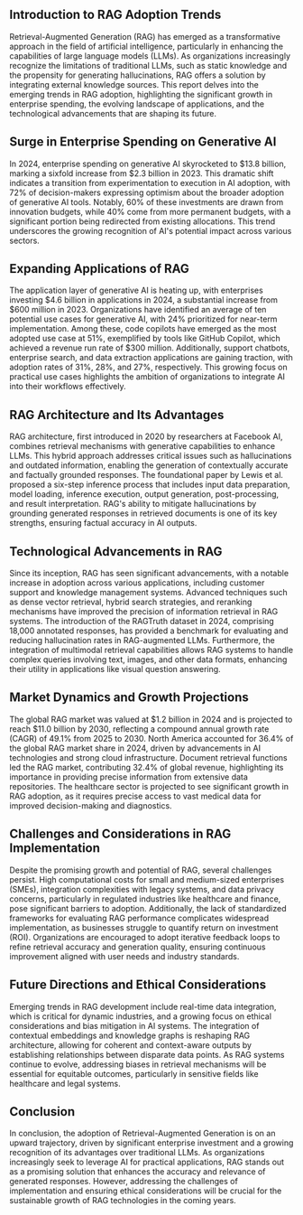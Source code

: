 ## Introduction to RAG Adoption Trends
Retrieval-Augmented Generation (RAG) has emerged as a transformative approach in the field of artificial intelligence, particularly in enhancing the capabilities of large language models (LLMs). As organizations increasingly recognize the limitations of traditional LLMs, such as static knowledge and the propensity for generating hallucinations, RAG offers a solution by integrating external knowledge sources. This report delves into the emerging trends in RAG adoption, highlighting the significant growth in enterprise spending, the evolving landscape of applications, and the technological advancements that are shaping its future.

## Surge in Enterprise Spending on Generative AI
In 2024, enterprise spending on generative AI skyrocketed to $13.8 billion, marking a sixfold increase from $2.3 billion in 2023. This dramatic shift indicates a transition from experimentation to execution in AI adoption, with 72% of decision-makers expressing optimism about the broader adoption of generative AI tools. Notably, 60% of these investments are drawn from innovation budgets, while 40% come from more permanent budgets, with a significant portion being redirected from existing allocations. This trend underscores the growing recognition of AI's potential impact across various sectors.

## Expanding Applications of RAG
The application layer of generative AI is heating up, with enterprises investing $4.6 billion in applications in 2024, a substantial increase from $600 million in 2023. Organizations have identified an average of ten potential use cases for generative AI, with 24% prioritized for near-term implementation. Among these, code copilots have emerged as the most adopted use case at 51%, exemplified by tools like GitHub Copilot, which achieved a revenue run rate of $300 million. Additionally, support chatbots, enterprise search, and data extraction applications are gaining traction, with adoption rates of 31%, 28%, and 27%, respectively. This growing focus on practical use cases highlights the ambition of organizations to integrate AI into their workflows effectively.

## RAG Architecture and Its Advantages
RAG architecture, first introduced in 2020 by researchers at Facebook AI, combines retrieval mechanisms with generative capabilities to enhance LLMs. This hybrid approach addresses critical issues such as hallucinations and outdated information, enabling the generation of contextually accurate and factually grounded responses. The foundational paper by Lewis et al. proposed a six-step inference process that includes input data preparation, model loading, inference execution, output generation, post-processing, and result interpretation. RAG's ability to mitigate hallucinations by grounding generated responses in retrieved documents is one of its key strengths, ensuring factual accuracy in AI outputs.

## Technological Advancements in RAG
Since its inception, RAG has seen significant advancements, with a notable increase in adoption across various applications, including customer support and knowledge management systems. Advanced techniques such as dense vector retrieval, hybrid search strategies, and reranking mechanisms have improved the precision of information retrieval in RAG systems. The introduction of the RAGTruth dataset in 2024, comprising 18,000 annotated responses, has provided a benchmark for evaluating and reducing hallucination rates in RAG-augmented LLMs. Furthermore, the integration of multimodal retrieval capabilities allows RAG systems to handle complex queries involving text, images, and other data formats, enhancing their utility in applications like visual question answering.

## Market Dynamics and Growth Projections
The global RAG market was valued at $1.2 billion in 2024 and is projected to reach $11.0 billion by 2030, reflecting a compound annual growth rate (CAGR) of 49.1% from 2025 to 2030. North America accounted for 36.4% of the global RAG market share in 2024, driven by advancements in AI technologies and strong cloud infrastructure. Document retrieval functions led the RAG market, contributing 32.4% of global revenue, highlighting its importance in providing precise information from extensive data repositories. The healthcare sector is projected to see significant growth in RAG adoption, as it requires precise access to vast medical data for improved decision-making and diagnostics.

## Challenges and Considerations in RAG Implementation
Despite the promising growth and potential of RAG, several challenges persist. High computational costs for small and medium-sized enterprises (SMEs), integration complexities with legacy systems, and data privacy concerns, particularly in regulated industries like healthcare and finance, pose significant barriers to adoption. Additionally, the lack of standardized frameworks for evaluating RAG performance complicates widespread implementation, as businesses struggle to quantify return on investment (ROI). Organizations are encouraged to adopt iterative feedback loops to refine retrieval accuracy and generation quality, ensuring continuous improvement aligned with user needs and industry standards.

## Future Directions and Ethical Considerations
Emerging trends in RAG development include real-time data integration, which is critical for dynamic industries, and a growing focus on ethical considerations and bias mitigation in AI systems. The integration of contextual embeddings and knowledge graphs is reshaping RAG architecture, allowing for coherent and context-aware outputs by establishing relationships between disparate data points. As RAG systems continue to evolve, addressing biases in retrieval mechanisms will be essential for equitable outcomes, particularly in sensitive fields like healthcare and legal systems.

## Conclusion
In conclusion, the adoption of Retrieval-Augmented Generation is on an upward trajectory, driven by significant enterprise investment and a growing recognition of its advantages over traditional LLMs. As organizations increasingly seek to leverage AI for practical applications, RAG stands out as a promising solution that enhances the accuracy and relevance of generated responses. However, addressing the challenges of implementation and ensuring ethical considerations will be crucial for the sustainable growth of RAG technologies in the coming years.